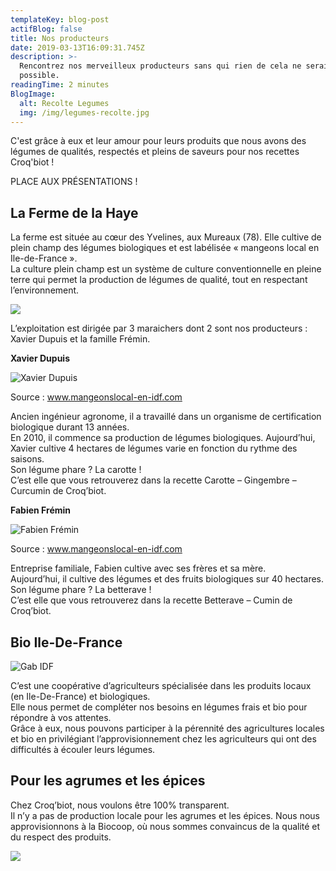 ```yaml
---
templateKey: blog-post
actifBlog: false
title: Nos producteurs
date: 2019-03-13T16:09:31.745Z
description: >-
  Rencontrez nos merveilleux producteurs sans qui rien de cela ne serait
  possible. 
readingTime: 2 minutes
BlogImage:
  alt: Recolte Legumes
  img: /img/legumes-recolte.jpg
---
```

C'est grâce à eux et leur amour pour leurs produits que nous avons des légumes de qualités, respectés et pleins de saveurs pour nos recettes Croq'biot !

PLACE AUX PRÉSENTATIONS !

## La Ferme de la Haye

La ferme est située au cœur des Yvelines, aux Mureaux (78). Elle cultive de plein champ des légumes biologiques et est labélisée « mangeons local en Ile-de-France ».
 <br /> La culture plein champ est un système de culture conventionnelle en pleine terre qui permet la production de légumes de qualité, tout en respectant l’environnement.

![](/img/mangeons-locale.jpg)

L’exploitation est dirigée par 3 maraichers dont 2 sont nos producteurs : Xavier Dupuis et la famille Frémin. 

**Xavier Dupuis**

![Xavier Dupuis](/img/xavier-dupuis.jpg "Xavier Dupuis")

<p class="legende"> Source : <a href="/lien"> www.mangeonslocal-en-idf.com</a></p>

Ancien ingénieur agronome, il a travaillé dans un organisme de certification biologique durant 13 années.
 <br /> En 2010, il commence sa production de légumes biologiques. Aujourd’hui, Xavier cultive 4 hectares de légumes varie en fonction du rythme des saisons.
<br /> 
Son légume phare ? La carotte !
<br /> C’est elle que vous retrouverez dans la recette Carotte – Gingembre – Curcumin de Croq’biot.

**Fabien Frémin**

![Fabien Frémin](/img/fabien-fremin.jpg "Fabien Frémin")

<p class="legende"> Source : <a href="/lien"> www.mangeonslocal-en-idf.com</a></p>

Entreprise familiale, Fabien cultive avec ses frères et sa mère. 
<br /> Aujourd’hui, il cultive des légumes et des fruits biologiques sur 40 hectares.
 <br /> Son légume phare ? La betterave !
<br /> C’est elle que vous retrouverez dans la recette Betterave – Cumin de Croq’biot.

## 

## Bio Ile-De-France

![Gab IDF](/img/gabidf.jpg "Gab IDF")

C’est une coopérative d’agriculteurs spécialisée dans les produits locaux (en Ile-De-France) et biologiques. 
<br /> Elle nous permet de compléter nos besoins en légumes frais et bio pour répondre à vos attentes. 
<br /> Grâce à eux, nous pouvons participer à la pérennité des agricultures locales et bio en privilégiant l’approvisionnement chez les agriculteurs qui ont des difficultés à écouler leurs légumes.

## Pour les agrumes et les épices

Chez Croq’biot, nous voulons être 100% transparent.
 <br /> Il n’y a pas de production locale pour les agrumes et les épices. Nous nous approvisionnons à la Biocoop, où nous sommes convaincus de la qualité et du respect des produits.

![](/img/biocoop-logo.jpg)
